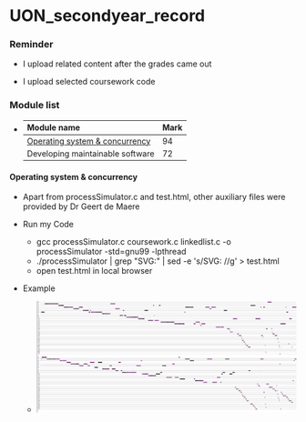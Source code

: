 # UON_secondyear_record

### Reminder
- I upload related content after the grades came out

- I upload selected coursework code

### Module list
-   |Module name| Mark|  
    |---|---|
    |[Operating system & concurrency](https://github.com/Georgelingzj/UON_secondyear_record/tree/main/OSC)| 94|
    |Developing maintainable software| 72|


#### Operating system & concurrency
- Apart from processSimulator.c and test.html, other auxiliary files were provided by Dr Geert de Maere
- Run my Code
    - gcc processSimulator.c coursework.c linkedlist.c  -o processSimulator -std=gnu99 -lpthread
    - ./processSimulator | grep "SVG:" | sed -e 's/SVG: //g' > test.html
    - open test.html in local browser

- Example
    - ![img](https://github.com/Georgelingzj/UON_secondyear_record/blob/main/img/osc_1.png)
   
